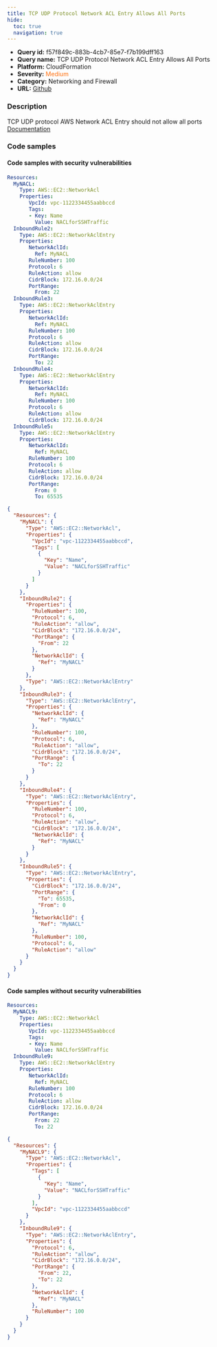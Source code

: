 ```yaml
---
title: TCP UDP Protocol Network ACL Entry Allows All Ports
hide:
  toc: true
  navigation: true
---
```


<style>
  .highlight .hll {
    background-color: #ff171742;
  }
  .md-content {
    max-width: 1100px;
    margin: 0 auto;
  }
</style>

-   **Query id:** f57f849c-883b-4cb7-85e7-f7b199dff163
-   **Query name:** TCP UDP Protocol Network ACL Entry Allows All Ports
-   **Platform:** CloudFormation
-   **Severity:** <span style="color:#ff7213">Medium</span>
-   **Category:** Networking and Firewall
-   **URL:** [Github](https://github.com/Checkmarx/kics/tree/master/assets/queries/cloudFormation/aws/tcp_or_udp_protocol_network_acl_entry_allows_all_ports)

### Description
TCP UDP protocol AWS Network ACL Entry should not allow all ports<br>
[Documentation](https://docs.aws.amazon.com/AWSCloudFormation/latest/UserGuide/aws-resource-ec2-network-acl-entry.html#cfn-ec2-networkaclentry-portrange)

### Code samples
#### Code samples with security vulnerabilities
```yaml title="Positive test num. 1 - yaml file" hl_lines="33 18 29 49"
Resources:
  MyNACL:
    Type: AWS::EC2::NetworkAcl
    Properties:
       VpcId: vpc-1122334455aabbccd
       Tags:
       - Key: Name
         Value: NACLforSSHTraffic
  InboundRule2:
    Type: AWS::EC2::NetworkAclEntry
    Properties:
       NetworkAclId:
         Ref: MyNACL
       RuleNumber: 100
       Protocol: 6
       RuleAction: allow
       CidrBlock: 172.16.0.0/24
       PortRange:
         From: 22
  InboundRule3:
    Type: AWS::EC2::NetworkAclEntry
    Properties:
       NetworkAclId:
         Ref: MyNACL
       RuleNumber: 100
       Protocol: 6
       RuleAction: allow
       CidrBlock: 172.16.0.0/24
       PortRange:
         To: 22
  InboundRule4:
    Type: AWS::EC2::NetworkAclEntry
    Properties:
       NetworkAclId:
         Ref: MyNACL
       RuleNumber: 100
       Protocol: 6
       RuleAction: allow
       CidrBlock: 172.16.0.0/24
  InboundRule5:
    Type: AWS::EC2::NetworkAclEntry
    Properties:
       NetworkAclId:
         Ref: MyNACL
       RuleNumber: 100
       Protocol: 6
       RuleAction: allow
       CidrBlock: 172.16.0.0/24
       PortRange:
         From: 0
         To: 65535
```
```json title="Positive test num. 2 - json file" hl_lines="40 61 21 47"
{
  "Resources": {
    "MyNACL": {
      "Type": "AWS::EC2::NetworkAcl",
      "Properties": {
        "VpcId": "vpc-1122334455aabbccd",
        "Tags": [
          {
            "Key": "Name",
            "Value": "NACLforSSHTraffic"
          }
        ]
      }
    },
    "InboundRule2": {
      "Properties": {
        "RuleNumber": 100,
        "Protocol": 6,
        "RuleAction": "allow",
        "CidrBlock": "172.16.0.0/24",
        "PortRange": {
          "From": 22
        },
        "NetworkAclId": {
          "Ref": "MyNACL"
        }
      },
      "Type": "AWS::EC2::NetworkAclEntry"
    },
    "InboundRule3": {
      "Type": "AWS::EC2::NetworkAclEntry",
      "Properties": {
        "NetworkAclId": {
          "Ref": "MyNACL"
        },
        "RuleNumber": 100,
        "Protocol": 6,
        "RuleAction": "allow",
        "CidrBlock": "172.16.0.0/24",
        "PortRange": {
          "To": 22
        }
      }
    },
    "InboundRule4": {
      "Type": "AWS::EC2::NetworkAclEntry",
      "Properties": {
        "RuleNumber": 100,
        "Protocol": 6,
        "RuleAction": "allow",
        "CidrBlock": "172.16.0.0/24",
        "NetworkAclId": {
          "Ref": "MyNACL"
        }
      }
    },
    "InboundRule5": {
      "Type": "AWS::EC2::NetworkAclEntry",
      "Properties": {
        "CidrBlock": "172.16.0.0/24",
        "PortRange": {
          "To": 65535,
          "From": 0
        },
        "NetworkAclId": {
          "Ref": "MyNACL"
        },
        "RuleNumber": 100,
        "Protocol": 6,
        "RuleAction": "allow"
      }
    }
  }
}

```


#### Code samples without security vulnerabilities
```yaml title="Negative test num. 1 - yaml file"
Resources:
  MyNACL9:
    Type: AWS::EC2::NetworkAcl
    Properties:
       VpcId: vpc-1122334455aabbccd
       Tags:
       - Key: Name
         Value: NACLforSSHTraffic
  InboundRule9:
    Type: AWS::EC2::NetworkAclEntry
    Properties:
       NetworkAclId:
         Ref: MyNACL
       RuleNumber: 100
       Protocol: 6
       RuleAction: allow
       CidrBlock: 172.16.0.0/24
       PortRange:
         From: 22
         To: 22
```
```json title="Negative test num. 2 - json file"
{
  "Resources": {
    "MyNACL9": {
      "Type": "AWS::EC2::NetworkAcl",
      "Properties": {
        "Tags": [
          {
            "Key": "Name",
            "Value": "NACLforSSHTraffic"
          }
        ],
        "VpcId": "vpc-1122334455aabbccd"
      }
    },
    "InboundRule9": {
      "Type": "AWS::EC2::NetworkAclEntry",
      "Properties": {
        "Protocol": 6,
        "RuleAction": "allow",
        "CidrBlock": "172.16.0.0/24",
        "PortRange": {
          "From": 22,
          "To": 22
        },
        "NetworkAclId": {
          "Ref": "MyNACL"
        },
        "RuleNumber": 100
      }
    }
  }
}

```
